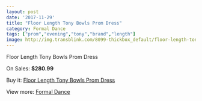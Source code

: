 ```yaml
---
layout: post
date: '2017-11-29'
title: "Floor Length Tony Bowls Prom Dress"
category: Formal Dance
tags: ["prom","evening","tony","brand","length"]
image: http://img.transblink.com/8099-thickbox_default/floor-length-tony-bowls-prom-dress.jpg
---
```

Floor Length Tony Bowls Prom Dress

On Sales: **$280.99**
<a href="https://www.transblink.com/en/formal-dance/2639-floor-length-tony-bowls-prom-dress.html"><amp-img layout="responsive" width="600" height="600" src="//img.transblink.com/8099-thickbox_default/floor-length-tony-bowls-prom-dress.jpg" alt="Floor Length Tony Bowls Prom Dress 0" /></a>
<a href="https://www.transblink.com/en/formal-dance/2639-floor-length-tony-bowls-prom-dress.html"><amp-img layout="responsive" width="600" height="600" src="//img.transblink.com/8103-thickbox_default/floor-length-tony-bowls-prom-dress.jpg" alt="Floor Length Tony Bowls Prom Dress 1" /></a>
<a href="https://www.transblink.com/en/formal-dance/2639-floor-length-tony-bowls-prom-dress.html"><amp-img layout="responsive" width="600" height="600" src="//img.transblink.com/8102-thickbox_default/floor-length-tony-bowls-prom-dress.jpg" alt="Floor Length Tony Bowls Prom Dress 2" /></a>
<a href="https://www.transblink.com/en/formal-dance/2639-floor-length-tony-bowls-prom-dress.html"><amp-img layout="responsive" width="600" height="600" src="//img.transblink.com/8101-thickbox_default/floor-length-tony-bowls-prom-dress.jpg" alt="Floor Length Tony Bowls Prom Dress 3" /></a>
<a href="https://www.transblink.com/en/formal-dance/2639-floor-length-tony-bowls-prom-dress.html"><amp-img layout="responsive" width="600" height="600" src="//img.transblink.com/8100-thickbox_default/floor-length-tony-bowls-prom-dress.jpg" alt="Floor Length Tony Bowls Prom Dress 4" /></a>

Buy it: [Floor Length Tony Bowls Prom Dress](https://www.transblink.com/en/formal-dance/2639-floor-length-tony-bowls-prom-dress.html "Floor Length Tony Bowls Prom Dress")

View more: [Formal Dance](https://www.transblink.com/en/6-formal-dance "Formal Dance")